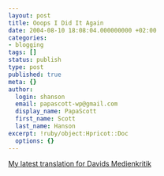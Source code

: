 ```yaml
---
layout: post
title: Ooops I Did It Again
date: 2004-08-10 18:08:04.000000000 +02:00
categories:
- blogging
tags: []
status: publish
type: post
published: true
meta: {}
author:
  login: shanson
  email: papascott-wp@gmail.com
  display_name: PapaScott
  first_name: Scott
  last_name: Hanson
excerpt: !ruby/object:Hpricot::Doc
  options: {}
---
```

<p><a href="http://medienkritik.typepad.com/blog/2004/08/im_zweifel_soli.html" title="Davids Medienkritik: Candlelight Vigils and Mourning in Solidarity / Lichterketten und solidarische Trauer">My latest translation for Davids Medienkritik</a></p>
